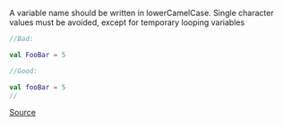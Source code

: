 A variable name should be written in lowerCamelCase.
 Single character values must be avoided, except for temporary looping variables
 
 ```kotlin
 //Bad:
 
 val FooBar = 5
 
 //Good:
 
 val fooBar = 5
 //
 
 ```
 
 [Source](https://github.com/raywenderlich/kotlin-style-guide#variables--parameters)